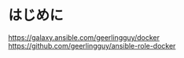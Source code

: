 # はじめに
https://galaxy.ansible.com/geerlingguy/docker
https://github.com/geerlingguy/ansible-role-docker

